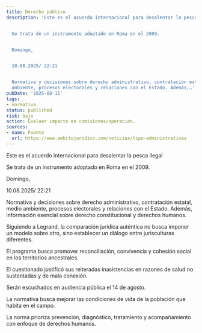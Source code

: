 ```yaml
---
title: Derecho público
description: 'Este es el acuerdo internacional para desalentar la pesca ilegal


  Se trata de un instrumento adoptado en Roma en el 2009.


  Domingo,


  10.08.2025/ 22:21


  Normativa y decisiones sobre derecho administrativo, contratación estatal, medio
  ambiente, procesos electorales y relaciones con el Estado. Además,…'
pubDate: '2025-08-11'
tags:
- normativa
status: published
risk: bajo
action: Evaluar impacto en comisiones/operación.
sources:
- name: Fuente
  url: https://www.ambitojuridico.com/noticias/tipo-administrativas
---
```

Este es el acuerdo internacional para desalentar la pesca ilegal

Se trata de un instrumento adoptado en Roma en el 2009.

Domingo,

10.08.2025/ 22:21

Normativa y decisiones sobre derecho administrativo, contratación estatal, medio ambiente, procesos electorales y relaciones con el Estado. Además, información esencial sobre derecho constitucional y derechos humanos.

Siguiendo a Legrand, la comparación jurídica auténtica no busca imponer un modelo sobre otro, sino establecer un diálogo entre jurisculturas diferentes.

El programa busca promover reconciliación, convivencia y cohesión social en los territorios ancestrales.

El cuestionado justificó sus reiteradas inasistencias en razones de salud no sustentadas y de mala conexión.

Serán escuchados en audiencia pública el 14 de agosto.

La normativa busca mejorar las condiciones de vida de la población que habita en el campo.

La norma prioriza prevención, diagnóstico, tratamiento y acompañamiento con enfoque de derechos humanos.
